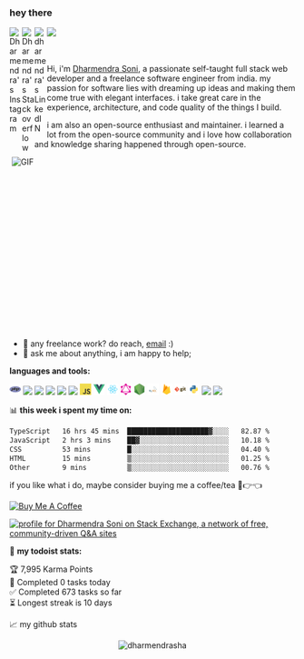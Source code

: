 ### hey there 
<a href="https://www.instagram.com/dharm.endra_shah/">
  <img align="left" alt="Dharmendra's Instagram" width="22px" src="https://raw.githubusercontent.com/hussainweb/hussainweb/main/icons/instagram.png" />
</a>

<a href="https://stackoverflow.com/users/11095220/dharmendra-soni">
  <img align="left" alt="Dharmendra's Stackoverflow" width="22px" src="https://avatars.githubusercontent.com/u/1393171?s=200&v=4" />
</a>

<a href="https://www.linkedin.com/in/dharmendrashah/">
  <img align="left" alt="dharmendra's LinkedIN" width="22px" src="https://raw.githubusercontent.com/peterthehan/peterthehan/master/assets/linkedin.svg" />
</a>


![](https://visitor-badge.glitch.me/badge?page_id=dharmendrasha)

<br />

Hi, i'm [Dharmendra Soni](https://www.linkedin.com/in/dharmendrashah/), a passionate self-taught full stack web developer and a freelance software engineer from india. my passion for software lies with dreaming up ideas and making them come true with elegant interfaces. i take great care in the experience, architecture, and code quality of the things I build.

i am also an open-source enthusiast and maintainer. i learned a lot from the open-source community and i love how collaboration and knowledge sharing happened through open-source.
<br/>

  <img align="right" alt="GIF" src="https://github.com/abhisheknaiidu/abhisheknaiidu/blob/master/code.gif?raw=true" width="500" height="320" />
  
  <br/>
  
- 💼 any freelance work? do reach, [email](mailto:dharmendrashah2002@yahoo.com) :)
- 💬 ask me about anything, i am happy to help;

**languages and tools:**  


<code><img height="20" src="https://raw.githubusercontent.com/github/explore/ccc16358ac4530c6a69b1b80c7223cd2744dea83/topics/php/php.png"></code>
<code><img height="20" src="https://repository-images.githubusercontent.com/10371103/9d17b333-db5f-491d-b5b4-6043177f2c09"></code>
<code><img height="20" src="https://avatars.githubusercontent.com/u/23666?s=200&v=4"></code>
<code><img height="20" src="https://avatars.githubusercontent.com/u/44521256?s=200&v=4"></code>
<code><img height="20" src="https://symfony.com/images/logos/header-logo.svg"></code>
<code><img height="20" src="https://avatars.githubusercontent.com/u/28507035?s=200&v=4"></code>
<code><img height="20" src="https://raw.githubusercontent.com/github/explore/80688e429a7d4ef2fca1e82350fe8e3517d3494d/topics/javascript/javascript.png"></code>
<code><img height="20" src="https://raw.githubusercontent.com/github/explore/80688e429a7d4ef2fca1e82350fe8e3517d3494d/topics/vue/vue.png"></code>
<code><img height="20" src="https://raw.githubusercontent.com/github/explore/80688e429a7d4ef2fca1e82350fe8e3517d3494d/topics/react/react.png"></code>
<code><img height="20" src="https://raw.githubusercontent.com/github/explore/5c058a388828bb5fde0bcafd4bc867b5bb3f26f3/topics/graphql/graphql.png"></code>
<code><img height="20" src="https://raw.githubusercontent.com/github/explore/80688e429a7d4ef2fca1e82350fe8e3517d3494d/topics/nodejs/nodejs.png"></code>
<code><img height="20" src="https://raw.githubusercontent.com/github/explore/80688e429a7d4ef2fca1e82350fe8e3517d3494d/topics/mysql/mysql.png"></code>
<code><img height="20" src="https://raw.githubusercontent.com/github/explore/80688e429a7d4ef2fca1e82350fe8e3517d3494d/topics/firebase/firebase.png"></code>
<code><img height="20" src="https://raw.githubusercontent.com/github/explore/80688e429a7d4ef2fca1e82350fe8e3517d3494d/topics/git/git.png"></code>
<code><img height="20" src="https://raw.githubusercontent.com/github/explore/80688e429a7d4ef2fca1e82350fe8e3517d3494d/topics/python/python.png"></code>
<code><img height="20" src="https://www.postgresql.org/media/img/about/press/elephant.png"></code>
<code><img height="20" src="https://avatars.githubusercontent.com/u/10251060?s=200&v=4"></code>

📊 **this week i spent my time on:**
<!--START_SECTION:waka-->

```text
TypeScript   16 hrs 45 mins  ████████████████████▓░░░░   82.87 %
JavaScript   2 hrs 3 mins    ██▓░░░░░░░░░░░░░░░░░░░░░░   10.18 %
CSS          53 mins         █░░░░░░░░░░░░░░░░░░░░░░░░   04.40 %
HTML         15 mins         ▒░░░░░░░░░░░░░░░░░░░░░░░░   01.25 %
Other        9 mins          ▒░░░░░░░░░░░░░░░░░░░░░░░░   00.76 %
```

<!--END_SECTION:waka-->

if you like what i do, maybe consider buying me a coffee/tea 🥺👉👈

<a href="https://www.buymeacoffee.com/dharmendrasoni" target="_blank"><img src="https://cdn.buymeacoffee.com/buttons/v2/default-red.png" alt="Buy Me A Coffee" width="150" ></a>

<a href="https://stackexchange.com/users/15379390/dharmendra-soni"><img src="https://stackexchange.com/users/flair/15379390.png" width="208" height="58" alt="profile for Dharmendra Soni on Stack Exchange, a network of free, community-driven Q&amp;A sites" title="profile for Dharmendra Soni on Stack Exchange, a network of free, community-driven Q&amp;A sites" /></a>

🚧 **my todoist stats:**
<!-- TODO-IST:START -->
🏆  7,995 Karma Points           
🌸  Completed 0 tasks today           
✅  Completed 673 tasks so far           
⏳  Longest streak is 10 days
<!-- TODO-IST:END -->


📈 my github stats

<p align="center"> <img src="https://github-readme-stats.vercel.app/api?username=dharmendrasha&show_icons=true&theme=gotham" alt="dharmendrasha" />



